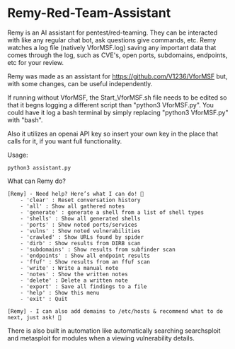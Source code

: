 # Remy-Red-Team-Assistant
Remy is an AI assistant for pentest/red-teaming. They can be interacted with like any regular chat bot, ask questions give commands, etc.
Remy watches a log file (natively VforMSF.log) saving any important data that comes through the log, such as CVE's, open ports, subdomains, endpoints, etc for your review.

Remy was made as an assistant for https://github.com/V1236/VforMSF but, with some changes, can be useful independently.

If running without VforMSF, the Start_VforMSF.sh file needs to be edited so that it begns logging a different script than "python3 VforMSF.py". You could have it log a bash terminal by simply replacing "python3 VforMSF.py" with "bash".

Also it utilizes an openai API key so insert your own key in the place that calls for it, if you want full functionality.

Usage:

```
python3 assistant.py
```

What can Remy do?

```
[Remy] - Need help? Here’s what I can do! 💜
    - 'clear' : Reset conversation history
    - 'all' : Show all gathered notes
    - 'generate' : generate a shell from a list of shell types
    - 'shells' : Show all generated shells
    - 'ports' : Show noted ports/services
    - 'vulns' : Show noted vulnerabilities
    - 'crawled' : Show URLs found by spider
    - 'dirb' : Show results from DIRB scan
    - 'subdomains' : Show results from subfinder scan
    - 'endpoints' : Show all endpoint results
    - 'ffuf' : Show results from an ffuf scan
    - 'write' : Write a manual note
    - 'notes' : Show the written notes
    - 'delete' : Delete a written note
    - 'export' : Save all findings to a file
    - 'help' : Show this menu
    - 'exit' : Quit

[Remy] - I can also add domains to /etc/hosts & recommend what to do next, just ask! 💜
```

There is also built in automation like automatically searching searchsploit and metasploit for modules when a viewing vulnerability details.
